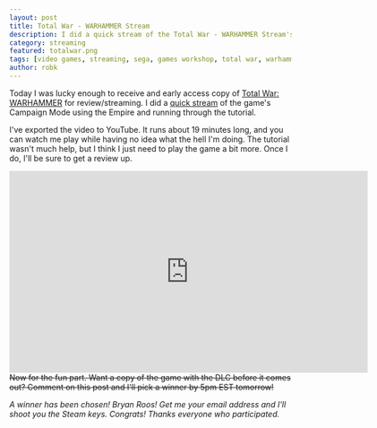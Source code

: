 ```yaml
---
layout: post
title: Total War - WARHAMMER Stream
description: I did a quick stream of the Total War - WARHAMMER Stream's Campaign Mode using the Empire and running through the tutorial.
category: streaming
featured: totalwar.png
tags: [video games, streaming, sega, games workshop, total war, warhammer]
author: robk
---
```


Today I was lucky enough to receive and early access copy of [Total War: WARHAMMER](http://store.steampowered.com/app/364360/) for review/streaming. I did a [quick stream](https://www.twitch.tv/rkalajian/v/67447447) of the game's Campaign Mode using the Empire and running through the tutorial.

I've exported the video to YouTube. It runs about 19 minutes long, and you can watch me play while having no idea what the hell I'm doing. The tutorial wasn't much help, but I think I just need to play the game a bit more. Once I do, I'll be sure to get a review up.

<iframe width="640" height="360" src="https://www.youtube.com/embed/GHeQdCFJkHo" frameborder="0" allowfullscreen></iframe>
<br/>
<strike>Now for the fun part. Want a copy of the game with the DLC before it comes out? Comment on this post and I'll pick a winner by 5pm EST tomorrow!</strike>

*A winner has been chosen! Bryan Roos! Get me your email address and I'll shoot you the Steam keys. Congrats! Thanks everyone who participated.*
